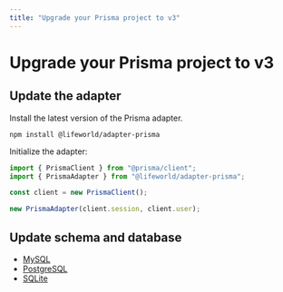 ```yaml
---
title: "Upgrade your Prisma project to v3"
---
```


# Upgrade your Prisma project to v3

## Update the adapter

Install the latest version of the Prisma adapter.

```
npm install @lifeworld/adapter-prisma
```

Initialize the adapter:

```ts
import { PrismaClient } from "@prisma/client";
import { PrismaAdapter } from "@lifeworld/adapter-prisma";

const client = new PrismaClient();

new PrismaAdapter(client.session, client.user);
```

## Update schema and database

-   [MySQL](/upgrade-v3/prisma/mysql)
-   [PostgreSQL](/upgrade-v3/prisma/postgresql)
-   [SQLite](/upgrade-v3/prisma/sqlite)
